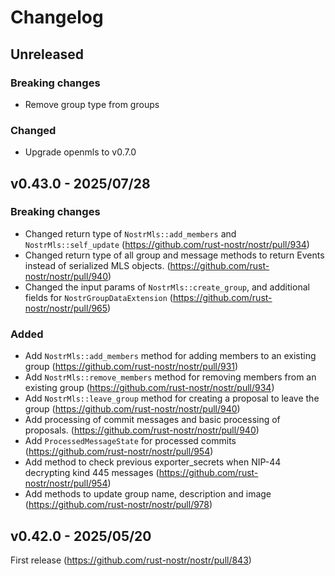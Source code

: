 # Changelog

<!-- All notable changes to this project will be documented in this file. -->

<!-- The format is based on [Keep a Changelog](https://keepachangelog.com/en/1.1.0/), -->
<!-- and this project adheres to [Semantic Versioning](https://semver.org/spec/v2.0.0.html). -->

<!-- Template

## Unreleased

### Breaking changes

### Changed

### Added

### Fixed

### Removed

### Deprecated

-->

## Unreleased

### Breaking changes

- Remove group type from groups

### Changed

- Upgrade openmls to v0.7.0

## v0.43.0 - 2025/07/28

### Breaking changes

- Changed return type of `NostrMls::add_members` and `NostrMls::self_update` (https://github.com/rust-nostr/nostr/pull/934)
- Changed return type of all group and message methods to return Events instead of serialized MLS objects. (https://github.com/rust-nostr/nostr/pull/940)
- Changed the input params of `NostrMls::create_group`, and additional fields for `NostrGroupDataExtension` (https://github.com/rust-nostr/nostr/pull/965)

### Added

- Add `NostrMls::add_members` method for adding members to an existing group (https://github.com/rust-nostr/nostr/pull/931)
- Add `NostrMls::remove_members` method for removing members from an existing group (https://github.com/rust-nostr/nostr/pull/934)
- Add `NostrMls::leave_group` method for creating a proposal to leave the group (https://github.com/rust-nostr/nostr/pull/940)
- Add processing of commit messages and basic processing of proposals. (https://github.com/rust-nostr/nostr/pull/940)
- Add `ProcessedMessageState` for processed commits (https://github.com/rust-nostr/nostr/pull/954)
- Add method to check previous exporter_secrets when NIP-44 decrypting kind 445 messages (https://github.com/rust-nostr/nostr/pull/954)
- Add methods to update group name, description and image (https://github.com/rust-nostr/nostr/pull/978)

## v0.42.0 - 2025/05/20

First release (https://github.com/rust-nostr/nostr/pull/843)
